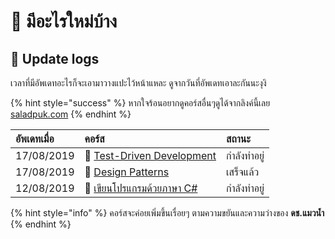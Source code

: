 # 📰 มีอะไรใหม่บ้าง

## 🚩 Update logs

เวลาที่มีอัพเดทอะไรก็จะเอามาวางแปะไว้หน้าแหละ ดูจากวันที่อัพเดทเอาละกันนะงุงิ

{% hint style="success" %}
หากใจร้อนอยากดูคอร์สอื่นๆดูได้จากลิงค์นี้เลย [saladpuk.com](http://saladpuk.com)
{% endhint %}

| อัพเดทเมื่อ | คอร์ส | สถานะ |
| :--- | :--- | :--- |
| 17/08/2019 | 👦 [Test-Driven Development](https://saladpuk.gitbook.io/learn/software-testing/test-driven-development) | กำลังทำอยู่ |
| 17/08/2019 | 🤴 [Design Patterns](https://github.com/saladpuk/design-patterns) | เสร็จแล้ว |
| 12/08/2019 | 👶 [เขียนโปรแกรมด้วยภาษา C\#](https://saladpuk.gitbook.io/learn/beginner/csharp101) | กำลังทำอยู่ |

{% hint style="info" %}
คอร์สจะค่อยเพิ่มขึ้นเรื่อยๆ ตามความขยันและความว่างของ **ดช.แมวน้ำ**
{% endhint %}



